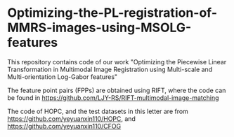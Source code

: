 # Optimizing-the-PL-registration-of-MMRS-images-using-MSOLG-features
This repository contains code of our work "Optimizing the Piecewise Linear Transformation in Multimodal Image Registration using Multi-scale and Multi-orientation Log-Gabor features"

The feature point pairs (FPPs) are obtained using RIFT, where the code can be found in https://github.com/LJY-RS/RIFT-multimodal-image-matching

The code of HOPC, and the test datasets in this letter are from https://github.com/yeyuanxin110/HOPC, and https://github.com/yeyuanxin110/CFOG
